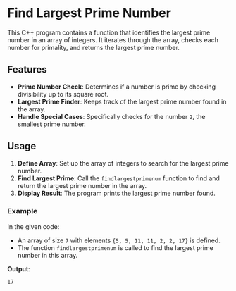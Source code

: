 # Find Largest Prime Number

This C++ program contains a function that identifies the largest prime number in an array of integers. It iterates through the array, checks each number for primality, and returns the largest prime number.

## Features

- **Prime Number Check**: Determines if a number is prime by checking divisibility up to its square root.
- **Largest Prime Finder**: Keeps track of the largest prime number found in the array.
- **Handle Special Cases**: Specifically checks for the number `2`, the smallest prime number.

## Usage

1. **Define Array**: Set up the array of integers to search for the largest prime number.
2. **Find Largest Prime**: Call the `findlargestprimenum` function to find and return the largest prime number in the array.
3. **Display Result**: The program prints the largest prime number found.

### Example

In the given code:

- An array of size `7` with elements `{5, 5, 11, 11, 2, 2, 17}` is defined.
- The function `findlargestprimenum` is called to find the largest prime number in this array.

**Output**:
```bash
17
